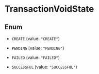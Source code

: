 
# TransactionVoidState

## Enum


* `CREATE` (value: `"CREATE"`)

* `PENDING` (value: `"PENDING"`)

* `FAILED` (value: `"FAILED"`)

* `SUCCESSFUL` (value: `"SUCCESSFUL"`)



